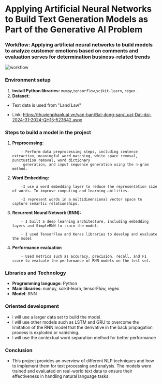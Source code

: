 # Applying Artificial Neural Networks to Build Text Generation Models as Part of the Generative AI Problem
### Workflow: Applying artificial neural networks to build models to analyze customer emotions based on comments and evaluation serves for determination business-related trends
![workflow](https://github.com/AhnTus/Text-generation/assets/116616796/a5a50f45-c77a-4167-9977-de236263cd8e)
### Environment setup
1. **Install Python libraries:** `numpy`,`tensorflow`,`scikit-learn`, `regex` .
2. **Dataset:**
- Text data is used from "Land Law"
  
- Link: https://thuvienphapluat.vn/van-ban/Bat-dong-san/Luat-Dat-dai-2024-31-2024-QH15-523642.aspx

### Steps to build a model in the project
1. **Preprocessing:**
   
           - Perform data preprocessing steps, including sentence extraction, meaningful word matching, white space removal, punctuation removal, word dictionary   
            generation, and input sequence generation using the n-gram method.
   
3. **Word Embedding:**
   
           -I use a word embedding layer to reduce the representation size of words. To improve computing and learning abilities.
   
           -I represent words in a multidimensional vector space to capture semantic relationships.

4. **Recurrent Neural Network (RNN):**
   
           - I built a deep learning architecture, including embedding layers and SimpleRNN to train the model.
   
           - I used TensorFlow and Keras libraries to develop and evaluate the model
   
6. **Performance evaluation**

           - Used metrics such as accuracy, precision, recall, and F1 score to evaluate the performance of RNN models on the test set.

### Libraries and Technology
- **Programming language:** Python
- **Main libraries:** numpy, scikit-learn, tensorFlow, regex 
- **Model:** RNN


### Oriented development
- I will use a larger data set to build the model.
- I will use other models such as LSTM and GRU to overcome the limitation of the RNN model that the derivative in the back propagation process is exploded or vanishing.
- I will use the contextual word separation method for better performance
### Conclusion
  - This project provides an overview of different NLP techniques and how to implement them for text processing and analysis. The models were trained and evaluated on real-world text data to ensure their effectiveness in handling natural language tasks.
